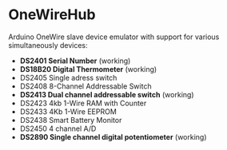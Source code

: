 OneWireHub
==========

Arduino OneWire slave device emulator with support for various simultaneously devices:
- **DS2401 Serial Number** (working)
- **DS18B20 Digital Thermometer** (working)
- DS2405 Single adress switch
- DS2408 8-Channel Addressable Switch
- **DS2413 Dual channel addressable switch** (working)
- DS2423 4kb 1-Wire RAM with Counter
- DS2433 4Kb 1-Wire EEPROM
- DS2438 Smart Battery Monitor
- DS2450 4 channel A/D
- **DS2890 Single channel digital potentiometer** (working)
